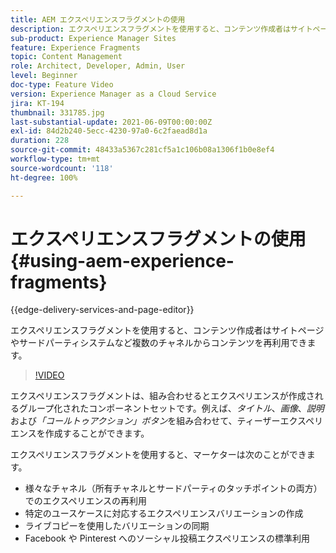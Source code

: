 ```yaml
---
title: AEM エクスペリエンスフラグメントの使用
description: エクスペリエンスフラグメントを使用すると、コンテンツ作成者はサイトページやサードパーティシステムなど複数のチャネルからコンテンツを再利用できます。
sub-product: Experience Manager Sites
feature: Experience Fragments
topic: Content Management
role: Architect, Developer, Admin, User
level: Beginner
doc-type: Feature Video
version: Experience Manager as a Cloud Service
jira: KT-194
thumbnail: 331785.jpg
last-substantial-update: 2021-06-09T00:00:00Z
exl-id: 84d2b240-5ecc-4230-97a0-6c2faead8d1a
duration: 228
source-git-commit: 48433a5367c281cf5a1c106b08a1306f1b0e8ef4
workflow-type: tm+mt
source-wordcount: '118'
ht-degree: 100%

---
```


# エクスペリエンスフラグメントの使用 {#using-aem-experience-fragments}

{{edge-delivery-services-and-page-editor}}

エクスペリエンスフラグメントを使用すると、コンテンツ作成者はサイトページやサードパーティシステムなど複数のチャネルからコンテンツを再利用できます。

>[!VIDEO](https://video.tv.adobe.com/v/331785?quality=12&learn=on)

エクスペリエンスフラグメントは、組み合わせるとエクスペリエンスが作成されるグループ化されたコンポーネントセットです。例えば、*タイトル*、*画像*、*説明*&#x200B;および&#x200B;*「コールトゥアクション」ボタン*&#x200B;を組み合わせて、ティーザーエクスペリエンスを作成することができます。

エクスペリエンスフラグメントを使用すると、マーケターは次のことができます。

* 様々なチャネル（所有チャネルとサードパーティのタッチポイントの両方）でのエクスペリエンスの再利用
* 特定のユースケースに対応するエクスペリエンスバリエーションの作成
* ライブコピーを使用したバリエーションの同期
* Facebook や Pinterest へのソーシャル投稿エクスペリエンスの標準利用
